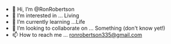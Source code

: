 

- 👋 Hi, I’m @RonRobertson
- 👀 I’m interested in ... Living 
- 🌱 I’m currently learning ...Life
- 💞️ I’m looking to collaborate on ... Something (don't know yet!)
- 📫 How to reach me ... ronrobertson335@gmail.com

<!---
RonRobertson49 is a ✨ special ✨ repository because its `README.md` (this file) appears on your GitHub profile.
You can click the Preview link to take a look at your changes.
--->

